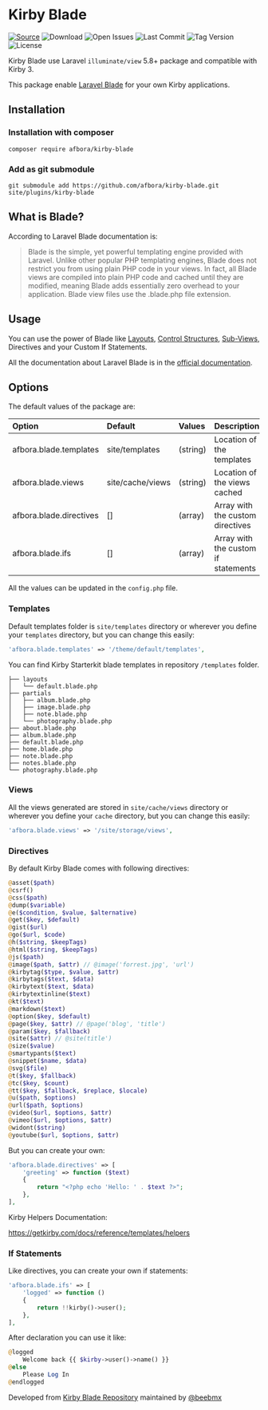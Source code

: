 # Kirby Blade

[![Source](https://img.shields.io/badge/source-afbora/kirby--blade-blue.svg)](https://github.com/afbora/kirby-blade)
![Download](https://img.shields.io/packagist/dt/afbora/kirby-blade.svg?style=flat-square)
![Open Issues](https://img.shields.io/github/issues-raw/afbora/kirby-blade.svg?style=flat-square)
![Last Commit](https://img.shields.io/github/last-commit/afbora/kirby-blade.svg)
![Tag Version](https://img.shields.io/github/tag/afbora/kirby-blade.svg?style=flat-square)
![License](https://img.shields.io/github/license/afbora/kirby-blade.svg?style=flat-square)

Kirby Blade use Laravel `illuminate/view` 5.8+ package and compatible with Kirby 3.

This package enable [Laravel Blade](https://laravel.com/docs/5.8/blade) for your own Kirby applications.

## Installation

### Installation with composer

```ssh
composer require afbora/kirby-blade
```

### Add as git submodule

```ssh
git submodule add https://github.com/afbora/kirby-blade.git site/plugins/kirby-blade
```

## What is Blade?

According to Laravel Blade documentation is:

> Blade is the simple, yet powerful templating engine provided with Laravel. Unlike other popular PHP templating engines, Blade does not restrict you from using plain PHP code in your views. In fact, all Blade views are compiled into plain PHP code and cached until they are modified, meaning Blade adds essentially zero overhead to your application. Blade view files use the .blade.php file extension.

## Usage

You can use the power of Blade like [Layouts](https://laravel.com/docs/5.8/blade#template-inheritance), [Control Structures](https://laravel.com/docs/5.8/blade#control-structures), [Sub-Views](https://laravel.com/docs/5.8/blade#including-sub-views), Directives and your Custom If Statements.

All the documentation about Laravel Blade is in the [official documentation](https://laravel.com/docs/5.8/blade).

## Options

The default values of the package are:

| Option | Default | Values | Description |
|:--|:--|:--|:--|
| afbora.blade.templates | site/templates | (string) | Location of the templates |
| afbora.blade.views | site/cache/views | (string) | Location of the views cached |
| afbora.blade.directives | [] | (array) | Array with the custom directives |
| afbora.blade.ifs | [] | (array) | Array with the custom if statements |

All the values can be updated in the `config.php` file.

### Templates

Default templates folder is `site/templates` directory or wherever you define your `templates` directory, but you can change this easily:

```php
'afbora.blade.templates' => '/theme/default/templates',
```

You can find Kirby Starterkit blade templates in repository `/templates` folder.

```
├── layouts
│   └── default.blade.php
├── partials
│   ├── album.blade.php
│   ├── image.blade.php
│   ├── note.blade.php
│   └── photography.blade.php
├── about.blade.php
├── album.blade.php
├── default.blade.php
├── home.blade.php
├── note.blade.php
├── notes.blade.php
└── photography.blade.php
```

### Views

All the views generated are stored in `site/cache/views` directory or wherever you define your `cache` directory, but you can change this easily:

```php
'afbora.blade.views' => '/site/storage/views',
```

### Directives

By default Kirby Blade comes with following directives:

```php
@asset($path)
@csrf()
@css($path)
@dump($variable)
@e($condition, $value, $alternative)
@get($key, $default)
@gist($url)
@go($url, $code)
@h($string, $keepTags)
@html($string, $keepTags)
@js($path)
@image($path, $attr) // @image('forrest.jpg', 'url')
@kirbytag($type, $value, $attr)
@kirbytags($text, $data)
@kirbytext($text, $data)
@kirbytextinline($text)
@kt($text)
@markdown($text)
@option($key, $default)
@page($key, $attr) // @page('blog', 'title')
@param($key, $fallback)
@site($attr) // @site(title')
@size($value)
@smartypants($text)
@snippet($name, $data)
@svg($file)
@t($key, $fallback)
@tc($key, $count)
@tt($key, $fallback, $replace, $locale)
@u($path, $options)
@url($path, $options)
@video($url, $options, $attr)
@vimeo($url, $options, $attr)
@widont($string)
@youtube($url, $options, $attr)
```

But you can create your own:

```php
'afbora.blade.directives' => [
    'greeting' => function ($text)
    {
        return "<?php echo 'Hello: ' . $text ?>";
    },
],
```

Kirby Helpers Documentation:

https://getkirby.com/docs/reference/templates/helpers

### If Statements

Like directives, you can create your own if statements:

```php
'afbora.blade.ifs' => [
    'logged' => function ()
    {
        return !!kirby()->user();
    },
],
```

After declaration you can use it like:

```php
@logged
    Welcome back {{ $kirby->user()->name() }}
@else
    Please Log In
@endlogged
```

Developed from [Kirby Blade Repository](https://github.com/beebmx/kirby-blade) maintained by [@beebmx](https://github.com/beebmx)
